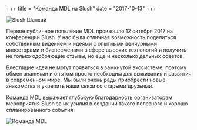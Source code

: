 +++ 
title = "Команда MDL на Slush" 
date = "2017-10-13"
+++

![Slush Шанхай](https://ipfs.io/ipfs/QmcN4PPiFfizycvjp5xteL2RPjresxXCau51USXifKLcdP)

Первое публичное появление MDL произошло 12 октября 2017 на конференции Slush. У нас была отличная возможность поделиться собственным видением и идеями с опытными венчурными инвесторами и бизнесменами в сфере высоких технологий и получить не только одобряющие отзывы, но еще и несколько дельных советов.

Блестящие идеи не могут появиться в замкнутой экосистеме, поэтому обмен знаниями и опытом просто необходим для выживания и развития в современном мире. Мы были очень рады приобрести новые знакомства и укрепить наши связи со старыми друзьями.

Команда MDL выражает глубокую благодарность организаторам мероприятия Slush за их усилия в создании такого полезного и хорошо спланированного события.

![Команда MDL](https://ipfs.io/ipfs/QmWuLRdCaiGCN2ko5fAFjHk8uwnvFMFH2j5HCPojPu7GKQ)
